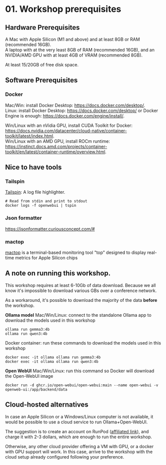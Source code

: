 # 01. Workshop prerequisites



## Hardware Prerequisites

A Mac with Apple Silicon (M1 and above) and at least 8GB or RAM (recommended 16GB).  
A laptop with at the very least 8GB of RAM (recommended 16GB), and an NVIDIA/AMD GPU with at least 4GB of VRAM (recommended 8GB).  

At least 15/20GB of free disk space.




## Software Prerequisites

### Docker
Mac/Win: install Docker Desktop: https://docs.docker.com/desktop/.  
Linux: install Docker Desktop: https://docs.docker.com/desktop/ or Docker Engine is enough: https://docs.docker.com/engine/install/. 

Win/Linux with an nVidia GPU, install CUDA Toolkit for Docker: https://docs.nvidia.com/datacenter/cloud-native/container-toolkit/latest/index.html.   
Win/Linux with an AMD GPU, install ROCm runtime: https://instinct.docs.amd.com/projects/container-toolkit/en/latest/container-runtime/overview.html. 




## Nice to have tools

### Tailspin
[Tailspin](https://github.com/bensadeh/tailspin): A log file highlighter.
```
# Read from stdin and print to stdout
docker logs -f openwebui | tspin
```


### Json formatter
https://jsonformatter.curiousconcept.com/#


### mactop
[mactop](https://github.com/context-labs/mactop) is a terminal-based monitoring tool "top" designed to display real-time metrics for Apple Silicon chips



## A note on running this workshop.

This workshop requires at least 6-10Gb of data download. Because we all know it's impossible to download various GBs over a conference network.

As a workaround, it's possible to download the majority of the data **before** the workshop.

**Ollama model**
Mac/Win/Linux: connect to the standalone Ollama app to download the models used in this workshop
```
ollama run gemma3:4b
ollama run qwen3:4b
```
Docker container: run these commands to download the models used in this workshop
```
docker exec -it ollama ollama run gemma3:4b
docker exec -it ollama ollama run qwen3:4b
``` 


**Open WebUI**
Mac/Win/Linux: run this command so Docker will download the Open-WebUI image 
```
docker run -d ghcr.io/open-webui/open-webui:main --name open-webui -v openweb-ui:/app/backend/data
```




## Cloud-hosted alternatives

In case an Apple Silicon or a Windows/Linux computer is not available, it would be possible to use a cloud service to run Ollama+Open-WebUI.

The suggestion is to create an account on RunPod ([affiliated link](https://runpod.io?ref=9ph6k4oh)), and charge it with 2-3 dollars, which are enough to run the entire workshop.  

Otherwise, any other cloud provider offering a VM with GPU, or a docker with GPU support will work. In this case, arrive to the workshop with the cloud setup already configured following your preference.

